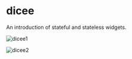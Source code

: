 # dicee

An introduction of stateful and stateless widgets.

![dicee1](https://user-images.githubusercontent.com/69786552/103331728-472e6880-4a8d-11eb-98cd-3651ac894d53.jpeg)

![dicee2](https://user-images.githubusercontent.com/69786552/103331733-4ac1ef80-4a8d-11eb-843c-168b1f027958.jpeg)



